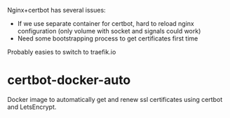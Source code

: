 Nginx+certbot has several issues:
 - If we use separate container for certbot, hard to reload nginx configuration (only volume with socket and signals could work)
 - Need some bootstrapping process to get certificates first time
 
Probably easies to switch to traefik.io

# certbot-docker-auto
Docker image to automatically get and renew ssl certificates using certbot and LetsEncrypt.

